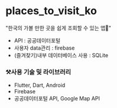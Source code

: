 # places_to_visit_ko
"한국의 가볼 만한 곳을 쉽게 조회할 수 있는 앱📱"

- API : 공공데이터포털<br>
- 사용자 data관리 : firebase<br>
- (즐겨찾기)내부 데이터베이스 사용 : SQLite<br>


### ⚒️사용 기술 및 라이브러리

- Flutter, Dart, Android
- Firebase
- 공공데이터포털 API, Google Map API
